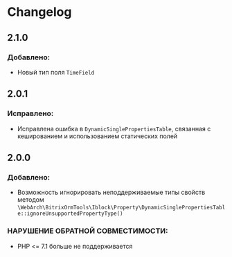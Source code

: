 Changelog
=========

2.1.0
-----

### Добавлено:
- Новый тип поля `TimeField`

2.0.1
-----

### Исправлено:
- Исправлена ошибка в `DynamicSinglePropertiesTable`, связанная с кешированием и использованием статических полей

2.0.0
-----

### Добавлено:
- Возможность игнорировать неподдерживаемые типы свойств методом
`\WebArch\BitrixOrmTools\Iblock\Property\DynamicSinglePropertiesTable::ignoreUnsupportedPropertyType()`

### НАРУШЕНИЕ ОБРАТНОЙ СОВМЕСТИМОСТИ:
- PHP <= 7.1 больше не поддерживается
